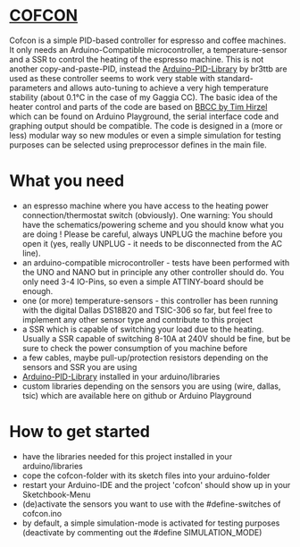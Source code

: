 [COFCON][1]
======
[1]: https://github.com/Schm1tz1/cofcon

Cofcon is a simple PID-based controller for espresso and coffee machines. It only needs an Arduino-Compatible microcontroller, a temperature-sensor and a SSR to control the heating of the espresso machine.
This is not another copy-and-paste-PID, instead the [Arduino-PID-Library][2] by br3ttb are used as these controller seems to work very stable with standard-parameters and allows auto-tuning to achieve a very high temperature stability (about 0.1°C in the case of my Gaggia CC).
The basic idea of the heater control and parts of the code are based on [BBCC by Tim Hirzel][3] which can be found on Arduino Playground, the serial interface code and graphing output should be compatible.
The code is designed in a (more or less) modular way so new modules or even a simple simulation for testing purposes can be selected using preprocessor defines in the main file.

What you need
=============
* an espresso machine where you have access to the heating power connection/thermostat switch (obviously). One warning: You should have the schematics/powering scheme and you should know what you are doing ! Please be careful, always UNPLUG the machine before you open it (yes, really UNPLUG - it needs to be disconnected from the AC line).
* an arduino-compatible microcontroller - tests have been performed with the UNO and NANO but in principle any other controller should do. You only need 3-4 IO-Pins, so even a simple ATTINY-board should be enough.
* one (or more) temperature-sensors - this controller has been running with the digital Dallas DS18B20 and TSIC-306 so far, but feel free to implement any other sensor type and contribute to this project
* a SSR which is capable of switching your load due to the heating. Usually a SSR capable of switching 8-10A at 240V should be fine, but be sure to check the power consumption of you machine before
* a few cables, maybe pull-up/protection resistors depending on the sensors and SSR you are using
* [Arduino-PID-Library][2] installed in your arduino/libraries
* custom libraries depending on the sensors you are using (wire, dallas, tsic) which are available here on github or Arduino Playground

[2]: https://github.com/br3ttb/Arduino-PID-Library
[3]: http://playground.arduino.cc/Main/BarebonesPIDForEspresso

How to get started
==================
* have the libraries needed for this project installed in your arduino/libraries
* cope the cofcon-folder with its sketch files into your arduino-folder
* restart your Arduino-IDE and the project 'cofcon' should show up in your Sketchbook-Menu
* (de)activate the sensors you want to use with the #define-switches of cofcon.ino
* by default, a simple simulation-mode is activated for testing purposes (deactivate by commenting out the #define SIMULATION_MODE)
